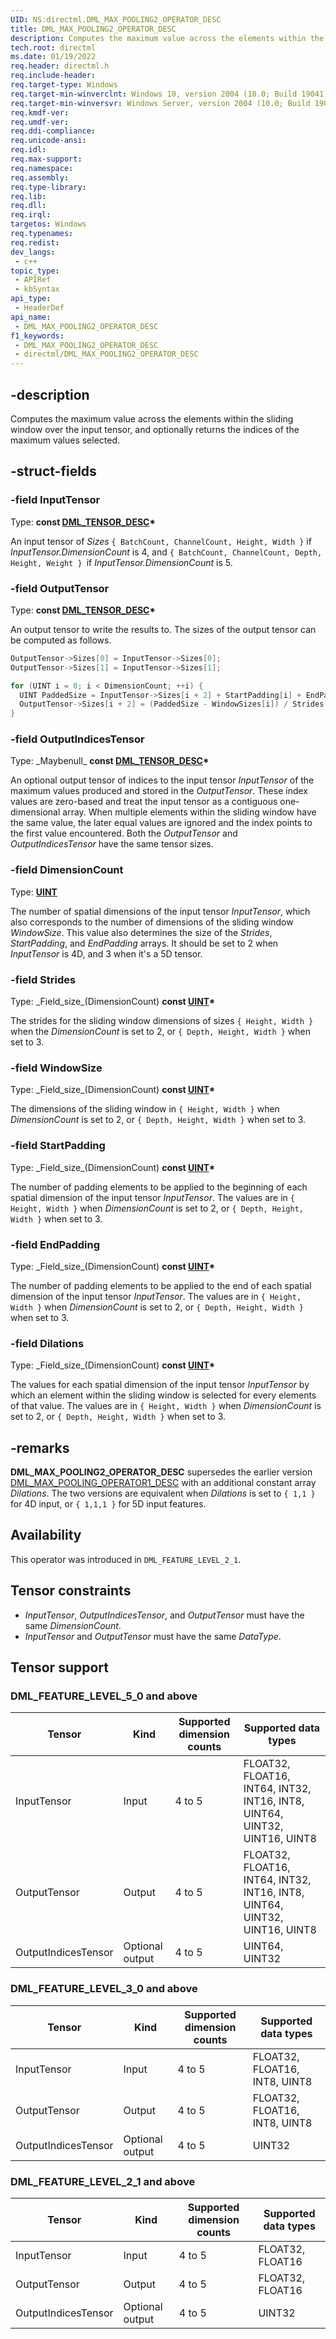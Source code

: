 ```yaml
---
UID: NS:directml.DML_MAX_POOLING2_OPERATOR_DESC
title: DML_MAX_POOLING2_OPERATOR_DESC
description: Computes the maximum value across the elements within the sliding window over the input tensor, and optionally returns the indices of the maximum values selected.
tech.root: directml
ms.date: 01/19/2022
req.header: directml.h
req.include-header: 
req.target-type: Windows
req.target-min-winverclnt: Windows 10, version 2004 (10.0; Build 19041)
req.target-min-winversvr: Windows Server, version 2004 (10.0; Build 19041)
req.kmdf-ver: 
req.umdf-ver: 
req.ddi-compliance: 
req.unicode-ansi: 
req.idl: 
req.max-support: 
req.namespace: 
req.assembly: 
req.type-library: 
req.lib: 
req.dll: 
req.irql: 
targetos: Windows
req.typenames: 
req.redist: 
dev_langs:
 - c++
topic_type:
 - APIRef
 - kbSyntax
api_type:
 - HeaderDef
api_name:
 - DML_MAX_POOLING2_OPERATOR_DESC
f1_keywords:
 - DML_MAX_POOLING2_OPERATOR_DESC
 - directml/DML_MAX_POOLING2_OPERATOR_DESC
---
```


## -description

Computes the maximum value across the elements within the sliding window over the input tensor, and optionally returns the indices of the maximum values selected.

## -struct-fields

### -field InputTensor

Type: **const [DML_TENSOR_DESC](/windows/win32/api/directml/ns-directml-dml_tensor_desc)\***

An input tensor of *Sizes* `{ BatchCount, ChannelCount, Height, Width }` if *InputTensor.DimensionCount* is 4, and `{ BatchCount, ChannelCount, Depth, Height, Weight } `if *InputTensor.DimensionCount* is 5.

### -field OutputTensor

Type: **const [DML_TENSOR_DESC](/windows/win32/api/directml/ns-directml-dml_tensor_desc)\***

An output tensor to write the results to. The sizes of the output tensor can be computed as follows.

```cpp
OutputTensor->Sizes[0] = InputTensor->Sizes[0];
OutputTensor->Sizes[1] = InputTensor->Sizes[1];

for (UINT i = 0; i < DimensionCount; ++i) {
  UINT PaddedSize = InputTensor->Sizes[i + 2] + StartPadding[i] + EndPadding[i];
  OutputTensor->Sizes[i + 2] = (PaddedSize - WindowSizes[i]) / Strides[i] + 1;
}
```

### -field OutputIndicesTensor

Type: \_Maybenull\_ **const [DML_TENSOR_DESC](/windows/win32/api/directml/ns-directml-dml_tensor_desc)\***

An optional output tensor of indices to the input tensor *InputTensor* of the maximum values produced and stored in the *OutputTensor*. These index values are zero-based and treat the input tensor as a contiguous one-dimensional array. When multiple elements within the sliding window have the same value, the later equal values are ignored and the index points to the first value encountered. Both the *OutputTensor* and *OutputIndicesTensor* have the same tensor sizes.

### -field DimensionCount

Type: [**UINT**](/windows/desktop/winprog/windows-data-types)

The number of spatial dimensions of the input tensor *InputTensor*, which also corresponds to the number of dimensions of the sliding window *WindowSize*. This value also determines the size of the *Strides*, *StartPadding*, and *EndPadding* arrays. It should be set to 2 when *InputTensor* is 4D, and 3 when it's a 5D tensor.

### -field Strides

Type: \_Field\_size\_(DimensionCount) <b>const [UINT](/windows/desktop/winprog/windows-data-types)*</b>

The strides for the sliding window dimensions of sizes `{ Height, Width }` when the *DimensionCount* is set to 2, or `{ Depth, Height, Width }` when set to 3.

### -field WindowSize

Type: \_Field\_size\_(DimensionCount) <b>const [UINT](/windows/desktop/winprog/windows-data-types)*</b>

The dimensions of the sliding window in `{ Height, Width }` when *DimensionCount* is set to 2, or `{ Depth, Height, Width }` when set to 3.

### -field StartPadding

Type: \_Field\_size\_(DimensionCount) <b>const [UINT](/windows/desktop/winprog/windows-data-types)*</b>

The number of padding elements to be applied to the beginning of each spatial dimension of the input tensor *InputTensor*. The values are in `{ Height, Width }` when *DimensionCount* is set to 2, or `{ Depth, Height, Width }` when set to 3.

### -field EndPadding

Type: \_Field\_size\_(DimensionCount) <b>const [UINT](/windows/desktop/winprog/windows-data-types)*</b>

The number of padding elements to be applied to the end of each spatial dimension of the input tensor *InputTensor*. The values are in `{ Height, Width }` when *DimensionCount* is set to 2, or `{ Depth, Height, Width }` when set to 3.

### -field Dilations

Type: \_Field\_size\_(DimensionCount) <b>const [UINT](/windows/desktop/winprog/windows-data-types)*</b>

The values for each spatial dimension of the input tensor *InputTensor* by which an element within the sliding window is selected for every elements of that value. The values are in `{ Height, Width }` when *DimensionCount* is set to 2, or `{ Depth, Height, Width }` when set to 3.

## -remarks
**DML_MAX_POOLING2_OPERATOR_DESC** supersedes the earlier version [DML_MAX_POOLING_OPERATOR1_DESC](/windows/win32/api/directml/ns-directml-dml_max_pooling1_operator_desc) with an additional constant array *Dilations*. The two versions are equivalent when *Dilations* is set to `{ 1,1 }` for 4D input, or `{ 1,1,1 }` for 5D input features.

## Availability
This operator was introduced in `DML_FEATURE_LEVEL_2_1`.

## Tensor constraints
* *InputTensor*, *OutputIndicesTensor*, and *OutputTensor* must have the same *DimensionCount*.
* *InputTensor* and *OutputTensor* must have the same *DataType*.

## Tensor support
### DML_FEATURE_LEVEL_5_0 and above
| Tensor | Kind | Supported dimension counts | Supported data types |
| ------ | ---- | -------------------------- | -------------------- |
| InputTensor | Input | 4 to 5 | FLOAT32, FLOAT16, INT64, INT32, INT16, INT8, UINT64, UINT32, UINT16, UINT8 |
| OutputTensor | Output | 4 to 5 | FLOAT32, FLOAT16, INT64, INT32, INT16, INT8, UINT64, UINT32, UINT16, UINT8 |
| OutputIndicesTensor | Optional output | 4 to 5 | UINT64, UINT32 |

### DML_FEATURE_LEVEL_3_0 and above
| Tensor | Kind | Supported dimension counts | Supported data types |
| ------ | ---- | -------------------------- | -------------------- |
| InputTensor | Input | 4 to 5 | FLOAT32, FLOAT16, INT8, UINT8 |
| OutputTensor | Output | 4 to 5 | FLOAT32, FLOAT16, INT8, UINT8 |
| OutputIndicesTensor | Optional output | 4 to 5 | UINT32 |

### DML_FEATURE_LEVEL_2_1 and above
| Tensor | Kind | Supported dimension counts | Supported data types |
| ------ | ---- | -------------------------- | -------------------- |
| InputTensor | Input | 4 to 5 | FLOAT32, FLOAT16 |
| OutputTensor | Output | 4 to 5 | FLOAT32, FLOAT16 |
| OutputIndicesTensor | Optional output | 4 to 5 | UINT32 |
